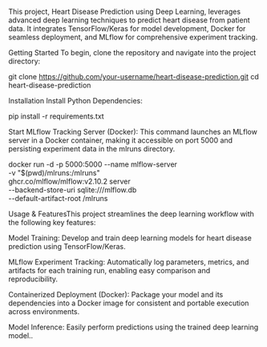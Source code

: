 This project, Heart Disease Prediction using Deep Learning, leverages advanced deep learning techniques to predict heart disease from patient data. It integrates TensorFlow/Keras for model development, Docker for seamless deployment, and MLflow for comprehensive experiment tracking.

Getting Started
To begin, clone the repository and navigate into the project directory:

git clone https://github.com/your-username/heart-disease-prediction.git
cd heart-disease-prediction

Installation
Install Python Dependencies:

pip install -r requirements.txt

Start MLflow Tracking Server (Docker):
This command launches an MLflow server in a Docker container, making it accessible on port 5000 and persisting experiment data in the mlruns directory.

docker run -d -p 5000:5000 --name mlflow-server \
  -v "$(pwd)/mlruns:/mlruns" \
  ghcr.co/mlflow/mlflow:v2.10.2 server \
  --backend-store-uri sqlite:///mlflow.db \
  --default-artifact-root /mlruns


Usage & FeaturesThis project streamlines the deep learning workflow with the following key features:

Model Training: Develop and train deep learning models for heart disease prediction using TensorFlow/Keras.

MLflow Experiment Tracking: Automatically log parameters, metrics, and artifacts for each training run, enabling easy comparison and reproducibility.

Containerized Deployment (Docker): Package your model and its dependencies into a Docker image for consistent and portable execution across environments.

Model Inference: Easily perform predictions using the trained deep learning model..
